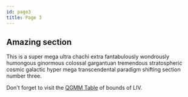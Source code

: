 ```yaml
---
id: page3
title: Page 3
---
```


## Amazing section

This is a super mega ultra chachi extra fantabulously wondrously humongous ginormous colossal gargantuan tremendous stratospheric cosmic galactic hyper mega transcendental paradigm shifting section number three.

Don't forget to visit the [QGMM Table](https://mkreyesh.github.io/QGMMTable/pages/table) of bounds of LIV.
